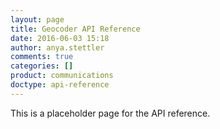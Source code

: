 ```yaml
---
layout: page
title: Geocoder API Reference
date: 2016-06-03 15:18
author: anya.stettler
comments: true
categories: []
product: communications
doctype: api-reference
---
```


This is a placeholder page for the API reference.